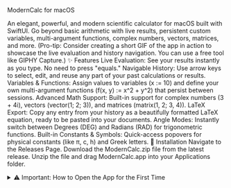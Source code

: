 ModernCalc for macOS


An elegant, powerful, and modern scientific calculator for macOS built with SwiftUI. Go beyond basic arithmetic with live results, persistent custom variables, multi-argument functions, complex numbers, vectors, matrices, and more.
(Pro-tip: Consider creating a short GIF of the app in action to showcase the live evaluation and history navigation. You can use a free tool like GIPHY Capture.)
✨ Features
Live Evaluation: See your results instantly as you type. No need to press "equals."
Navigable History: Use arrow keys to select, edit, and reuse any part of your past calculations or results.
Variables & Functions: Assign values to variables (x := 10) and define your own multi-argument functions (f(x, y) := x^2 + y^2) that persist between sessions.
Advanced Math Support: Built-in support for complex numbers (3 + 4i), vectors (vector(1; 2; 3)), and matrices (matrix(1, 2; 3, 4)).
LaTeX Export: Copy any entry from your history as a beautifully formatted LaTeX equation, ready to be pasted into your documents.
Angle Modes: Instantly switch between Degrees (DEG) and Radians (RAD) for trigonometric functions.
Built-in Constants & Symbols: Quick-access popovers for physical constants (like π, c, h) and Greek letters.
🚀 Installation
Navigate to the Releases Page.
Download the ModernCalc.zip file from the latest release.
Unzip the file and drag ModernCalc.app into your Applications folder.
<br/>
<details>
<summary>⚠️ Important: How to Open the App for the First Time</summary>
<br/>
Because this app is not distributed through the App Store, macOS Gatekeeper will show a warning the first time you try to open it. You only need to perform these steps once:
Right-click (or Control-click) on the ModernCalc.app icon.
Select "Open" from the context menu.
A dialog will appear. Click the "Open" button to confirm.
After this initial step, you can open the app normally by double-clicking it.
</details>
